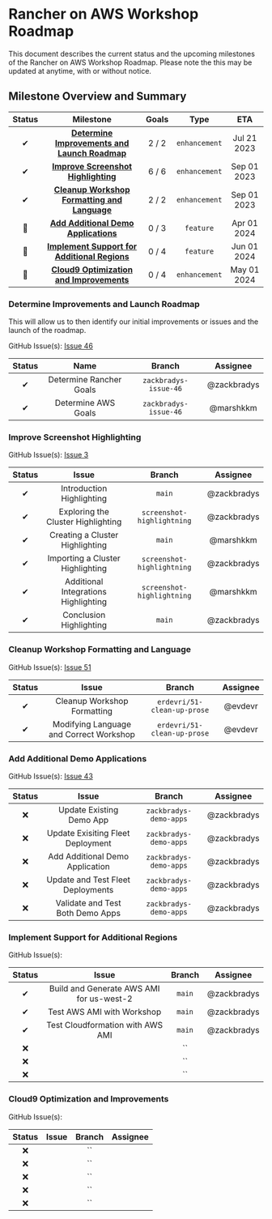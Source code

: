 # Rancher on AWS Workshop Roadmap

This document describes the current status and the upcoming milestones of the Rancher on AWS Workshop Roadmap. Please note the this may be updated at anytime, with or without notice.

## Milestone Overview and Summary

| Status |                                          Milestone                                          | Goals |     Type      |     ETA     |
| :----: | :-----------------------------------------------------------------------------------------: | :---: | :-----------: | :---------: |
|   ✔    | **[Determine Improvements and Launch Roadmap](#determine-improvements-and-launch-roadmap)** | 2 / 2 | `enhancement` | Jul 21 2023 |
|   ✔    |           **[Improve Screenshot Highlighting](#improve-screenshot-highlighting)**           | 6 / 6 | `enhancement` | Sep 01 2023 |
|   ✔    |  **[Cleanup Workshop Formatting and Language](#cleanup-workshop-formatting-and-language)**  | 2 / 2 | `enhancement` | Sep 01 2023 |
|   🚀   |          **[Add Additional Demo Applications](#add-additional-demo-applications)**          | 0 / 3 |   `feature`   | Apr 01 2024 |
|   🚀   |  **[Implement Support for Additional Regions](#implement-support-for-additional-regions)**  | 0 / 4 |   `feature`   | Jun 01 2024 |
|   🚀   |      **[Cloud9 Optimization and Improvements](#cloud9-optimization-and-improvements)**      | 0 / 4 | `enhancement` | May 01 2024 |

### Determine Improvements and Launch Roadmap

This will allow us to then identify our initial improvements or issues and the launch of the roadmap.

GitHub Issue(s): [Issue 46](https://github.com/aws-samples/rancher-on-aws-workshop/issues/46)

| Status |          Name           |        Branch         |  Assignee   |
| :----: | :---------------------: | :-------------------: | :---------: |
|   ✔    | Determine Rancher Goals | `zackbradys-issue-46` | @zackbradys |
|   ✔    |   Determine AWS Goals   | `zackbradys-issue-46` |  @marshkkm  |

### Improve Screenshot Highlighting

GitHub Issue(s): [Issue 3](https://github.com/aws-samples/rancher-on-aws-workshop/issues/3)

| Status |                Issue                 |           Branch           |  Assignee   |
| :----: | :----------------------------------: | :------------------------: | :---------: |
|   ✔    |      Introduction Highlighting       |           `main`           | @zackbradys |
|   ✔    |  Exploring the Cluster Highlighting  | `screenshot-highlightning` | @zackbradys |
|   ✔    |   Creating a Cluster Highlighting    |           `main`           |  @marshkkm  |
|   ✔    |   Importing a Cluster Highlighting   | `screenshot-highlightning` | @zackbradys |
|   ✔    | Additional Integrations Highlighting | `screenshot-highlightning` |  @marshkkm  |
|   ✔    |       Conclusion Highlighting        |           `main`           | @zackbradys |

### Cleanup Workshop Formatting and Language

GitHub Issue(s): [Issue 51](https://github.com/aws-samples/rancher-on-aws-workshop/issues/51)

| Status |                  Issue                  |           Branch            | Assignee |
| :----: | :-------------------------------------: | :-------------------------: | :------: |
|   ✔    |       Cleanup Workshop Formatting       | `erdevri/51-clean-up-prose` | @evdevr  |
|   ✔    | Modifying Language and Correct Workshop | `erdevri/51-clean-up-prose` | @evdevr  |

### Add Additional Demo Applications

GitHub Issue(s): [Issue 43](https://github.com/aws-samples/rancher-on-aws-workshop/issues/43)

| Status |               Issue               |         Branch         |  Assignee   |
| :----: | :-------------------------------: | :--------------------: | :---------: |
|   ❌   |     Update Existing Demo App      | `zackbradys-demo-apps` | @zackbradys |
|   ❌   | Update Exisiting Fleet Deployment | `zackbradys-demo-apps` | @zackbradys |
|   ❌   |  Add Additional Demo Application  | `zackbradys-demo-apps` | @zackbradys |
|   ❌   | Update and Test Fleet Deployments | `zackbradys-demo-apps` | @zackbradys |
|   ❌   | Validate and Test Both Demo Apps  | `zackbradys-demo-apps` | @zackbradys |

### Implement Support for Additional Regions

GitHub Issue(s):

| Status |                  Issue                   | Branch |  Assignee   |
| :----: | :--------------------------------------: | :----: | :---------: |
|   ✔    | Build and Generate AWS AMI for us-west-2 | `main` | @zackbradys |
|   ✔    |        Test AWS AMI with Workshop        | `main` | @zackbradys |
|   ✔    |     Test Cloudformation with AWS AMI     | `main` | @zackbradys |
|   ❌   |                                          |   ``   |             |
|   ❌   |                                          |   ``   |             |
|   ❌   |                                          |   ``   |             |

### Cloud9 Optimization and Improvements

GitHub Issue(s):

| Status | Issue | Branch | Assignee |
| :----: | :---: | :----: | :------: |
|   ❌   |       |   ``   |          |
|   ❌   |       |   ``   |          |
|   ❌   |       |   ``   |          |
|   ❌   |       |   ``   |          |
|   ❌   |       |   ``   |          |
